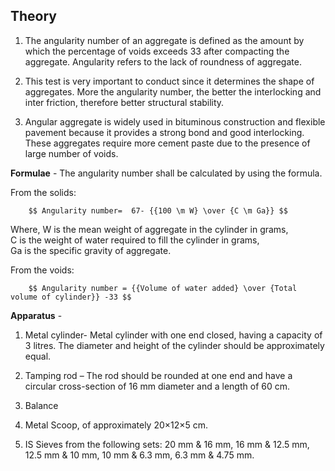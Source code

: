 ## Theory

1. The angularity number of an aggregate is defined as the amount by which the percentage of voids exceeds 33  after compacting the aggregate. Angularity refers to the lack of roundness of aggregate.

2. This test is very important to conduct since it determines the shape of aggregates. More the angularity number, the better the interlocking and inter friction, therefore better structural stability.

3. Angular aggregate is widely used in bituminous construction and flexible pavement because it provides a strong bond and good interlocking. These aggregates require more cement paste due to the presence of large number of voids.

**Formulae** - The angularity number shall be calculated by using the formula.

From the solids: 

        $$ Angularity number=  67- {{100 \m W} \over {C \m Ga}} $$
Where, 
        W is the mean weight of aggregate in the cylinder in grams,  
        C is the weight of water required to fill the cylinder in grams,  
        Ga is the specific gravity of aggregate.  
 

From the voids: 

        $$ Angularity number = {{Volume of water added} \over {Total volume of cylinder}} -33 $$

              
**Apparatus** -

1. Metal cylinder- Metal cylinder with one end closed, having a capacity of 3 litres. The diameter and height of the cylinder should be approximately equal.  

2. Tamping rod – The rod should be rounded at one end and have a circular cross-section of 16 mm diameter and a length of 60 cm. 

3. Balance 

4. Metal Scoop, of approximately 20×12×5 cm.

5. IS Sieves from the following sets: 20 mm & 16 mm, 16 mm & 12.5 mm, 12.5 mm & 10 mm, 10 mm & 6.3 mm, 6.3 mm & 4.75 mm. 
